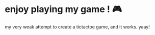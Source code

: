 #  enjoy playing my game ! :video_game:
my very weak attempt to create a tictactoe game, and it works. yaay!
